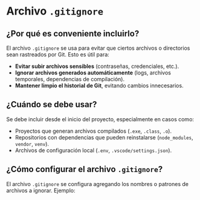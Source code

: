 #  Archivo `.gitignore`

##  ¿Por qué es conveniente incluirlo?
El archivo `.gitignore` se usa para evitar que ciertos archivos o directorios sean rastreados por Git. Esto es útil para:

- **Evitar subir archivos sensibles** (contraseñas, credenciales, etc.).
- **Ignorar archivos generados automáticamente** (logs, archivos temporales, dependencias de compilación).
- **Mantener limpio el historial de Git**, evitando cambios innecesarios.

##  ¿Cuándo se debe usar?
Se debe incluir desde el inicio del proyecto, especialmente en casos como:

- Proyectos que generan archivos compilados (`.exe`, `.class`, `.o`).
- Repositorios con dependencias que pueden reinstalarse (`node_modules`, `vendor`, `venv`).
- Archivos de configuración local (`.env`, `.vscode/settings.json`).

##  ¿Cómo configurar el archivo `.gitignore`?
El archivo `.gitignore` se configura agregando los nombres o patrones de archivos a ignorar. Ejemplo:

